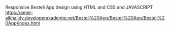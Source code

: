 Responsive Bestell App design using HTML and CSS and JAVASCRIPT
https://amer-alkhalidy.developerakademie.net/Bestell%20App/Bestell%20App/Bestell%20App/index.html

